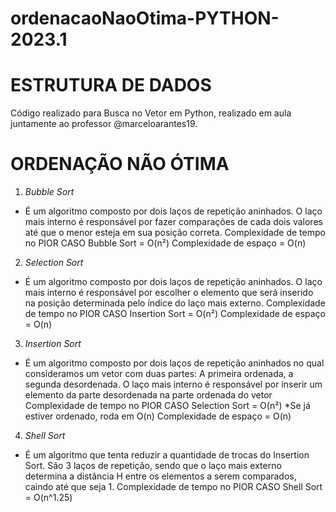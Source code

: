 # ordenacaoNaoOtima-PYTHON-2023.1
# ESTRUTURA DE DADOS
Código realizado para Busca no Vetor em Python, realizado em aula juntamente ao professor @marceloarantes19.

# ORDENAÇÃO NÃO ÓTIMA
1. *Bubble Sort*
- É um algoritmo composto por dois laços de repetição aninhados. O laço mais interno é responsável por fazer comparações de cada dois valores até que o menor esteja em sua posição correta.
   Complexidade de tempo no PIOR CASO Bubble Sort = O(n²)
   Complexidade de espaço = O(n)

2. *Selection Sort*
- É um algoritmo composto por dois laços de repetição aninhados. O laço mais interno é responsável por escolher o elemento que será inserido na posição determinada pelo índice do laço mais externo.
   Complexidade de tempo no PIOR CASO Insertion Sort = O(n²)
   Complexidade de espaço = O(n)

3. *Insertion Sort*
- É um algoritmo composto por dois laços de repetição aninhados no qual consideramos um vetor com duas partes: A primeira ordenada, a segunda desordenada. O laço mais interno é responsável por inserir um elemento da parte desordenada na parte ordenada do vetor
   Complexidade de tempo no PIOR CASO Selection Sort = O(n²) *Se já estiver ordenado, roda em O(n)
   Complexidade de espaço = O(n)

4. *Shell Sort*
- É um algoritmo que tenta reduzir a quantidade de trocas do Insertion Sort. São 3 laços de repetição, sendo que o laço mais externo determina a distância H entre os elementos a serem comparados, caindo até que seja 1.
   Complexidade de tempo no PIOR CASO Shell Sort = O(n^1.25)
